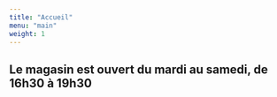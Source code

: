 ```yaml
---
title: "Accueil"
menu: "main"
weight: 1
---
```


## Le magasin est ouvert **du mardi au samedi, de 16h30 à 19h30**

